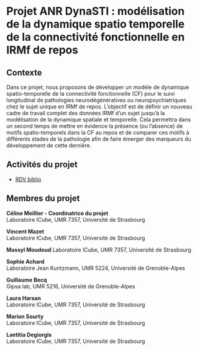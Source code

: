 # Projet ANR DynaSTI : modélisation de la dynamique spatio temporelle de la connectivité fonctionnelle en IRMf de repos

## Contexte 
Dans ce projet, nous proposons de développer un modèle de dynamique spatio-temporelle de la
connectivité fonctionnelle (CF) pour le suivi longitudinal de pathologies neurodégénératives ou neuropsychiatriques chez le sujet unique
en IRMf de repos. L’objectif est de définir un nouveau cadre de travail complet des données IRMf d’un sujet
jusqu’à la modélisation de la dynamique spatiale et temporelle. Cela permettra dans un second temps de
mettre en évidence la présence (ou l’absence) de motifs spatio-temporels dans la CF au repos et de
comparer ces motifs à différents stades de la pathologie afin de faire émerger des marqueurs du
développement de cette dernière.

## Activités du projet 
* [RDV biblio](biblio.md)


## Membres du projet


__Céline Meillier - Coordinatrice du projet__  
Laboratoire ICube, UMR 7357, Université de Strasbourg 

__Vincent Mazet__  
Laboratoire ICube, UMR 7357, Université de Strasbourg 

__Massyl Moudoud__ 
Laboratoire ICube, UMR 7357, Université de Strasbourg

__Sophie Achard__   
Laboratoire Jean Kuntzmann, UMR 5224, Université de Grenoble-Alpes

__Guillaume Becq__  
Gipsa lab, UMR 5216, Université de Grenoble-Alpes

__Laura Harsan__   
Laboratoire ICube, UMR 7357, Université de Strasbourg 

__Marion Sourty__  
Laboratoire ICube, UMR 7357, Université de Strasbourg 

__Laetitia Degiorgis__  
Laboratoire ICube, UMR 7357, Université de Strasbourg 


